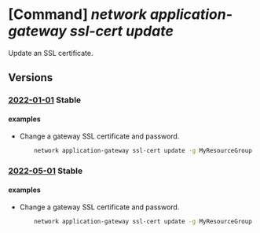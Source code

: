 # [Command] _network application-gateway ssl-cert update_

Update an SSL certificate.

## Versions

### [2022-01-01](/Resources/mgmt-plane/L3N1YnNjcmlwdGlvbnMve30vcmVzb3VyY2Vncm91cHMve30vcHJvdmlkZXJzL21pY3Jvc29mdC5uZXR3b3JrL2FwcGxpY2F0aW9uZ2F0ZXdheXMve30=/2022-01-01.xml) **Stable**

<!-- mgmt-plane /subscriptions/{}/resourcegroups/{}/providers/microsoft.network/applicationgateways/{} 2022-01-01 properties.sslCertificates[] -->

#### examples

- Change a gateway SSL certificate and password.
    ```bash
        network application-gateway ssl-cert update -g MyResourceGroup --gateway-name MyAppGateway -n MySslCert --cert-file FilePath --cert-password Abc123Abc123
    ```

### [2022-05-01](/Resources/mgmt-plane/L3N1YnNjcmlwdGlvbnMve30vcmVzb3VyY2Vncm91cHMve30vcHJvdmlkZXJzL21pY3Jvc29mdC5uZXR3b3JrL2FwcGxpY2F0aW9uZ2F0ZXdheXMve30=/2022-05-01.xml) **Stable**

<!-- mgmt-plane /subscriptions/{}/resourcegroups/{}/providers/microsoft.network/applicationgateways/{} 2022-05-01 properties.sslCertificates[] -->

#### examples

- Change a gateway SSL certificate and password.
    ```bash
        network application-gateway ssl-cert update -g MyResourceGroup --gateway-name MyAppGateway -n MySslCert --cert-file FilePath --cert-password Abc123Abc123
    ```
